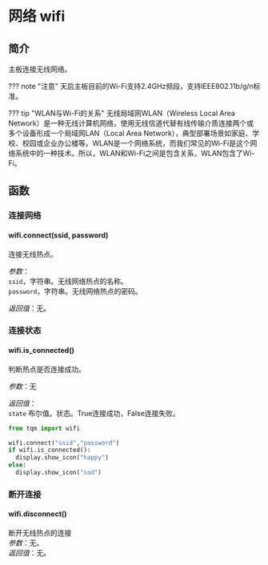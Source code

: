 # 网络 wifi

## 简介

主板连接无线网络。

??? note "注意"
    天启主板目前的Wi-Fi支持2.4GHz频段，支持IEEE802.11b/g/n标准。

??? tip "WLAN与Wi-Fi的关系"
    无线局域网WLAN（Wireless Local Area Network）是一种无线计算机网络，使用无线信道代替有线传输介质连接两个或多个设备形成一个局域网LAN（Local Area Network），典型部署场景如家庭、学校、校园或企业办公楼等。WLAN是一个网络系统，而我们常见的Wi-Fi是这个网络系统中的一种技术。所以，WLAN和Wi-Fi之间是包含关系，WLAN包含了Wi-Fi。

## 函数

### 连接网络

#### wifi.connect(ssid, password)

连接无线热点。

*参数*：<br>
`ssid`，字符串。无线网络热点的名称。<br>
`password`，字符串。无线网络热点的密码。

*返回值*：无。

### 连接状态

#### wifi.is_connected()

判断热点是否连接成功。

*参数*：无<br>

*返回值*：<br>
`state` 布尔值。状态。True连接成功，False连接失败。

```py title="connectWifi.py" linenums="1" hl_lines="3 4"
from tqm import wifi

wifi.connect("ssid","password")
if wifi.is_connected():
  display.show_icon("happy")
else:
  display.show_icon("sad")
```

### 断开连接
#### wifi.disconnect()

断开无线热点的连接<br>
*参数*：无。<br>
*返回值*：无。
